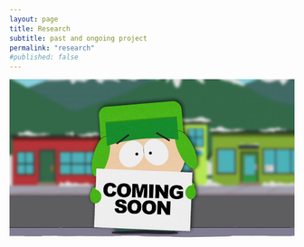 ```yaml
---
layout: page
title: Research
subtitle: past and ongoing project
permalink: "research"
#published: false
---
```

![](assets/img/ComingSoon_Kyle.jpg)
